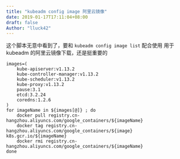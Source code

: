 ```yaml
---
title: "kubeadm config image 阿里云镜像"
date: 2019-01-17T17:11:04+08:00
draft: false
Author: "lluck42"
---
```



这个脚本无意中看到了，要和 ```kubeadm config image list``` 配合使用
用于 kubeadm 的阿里云镜像下载，还是挺重要的
<!--more-->
```
images=(
    kube-apiserver:v1.13.2
    kube-controller-manager:v1.13.2
    kube-scheduler:v1.13.2
    kube-proxy:v1.13.2
    pause:3.1
    etcd:3.2.24
    coredns:1.2.6
)
for imageName in ${images[@]} ; do
    docker pull registry.cn-hangzhou.aliyuncs.com/google_containers/${imageName}
    docker tag registry.cn-hangzhou.aliyuncs.com/google_containers/${image} k8s.gcr.io/${imageName}
    docker rmi registry.cn-hangzhou.aliyuncs.com/google_containers/${imageName}
done
```